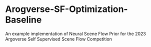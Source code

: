 # Arogverse-SF-Optimization-Baseline
An example implementation of Neural Scene Flow Prior for the 2023 Argoverse Self Supervised Scene Flow Competition
